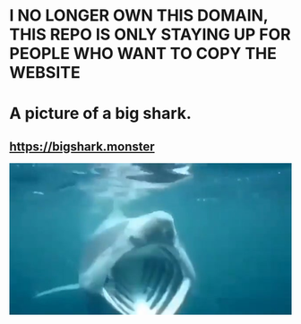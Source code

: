 # I NO LONGER OWN THIS DOMAIN, THIS REPO IS ONLY STAYING UP FOR PEOPLE WHO WANT TO COPY THE WEBSITE


# A picture of a big shark.
## https://bigshark.monster
<a href="https://bigshark.monster"><p align="center"><img src="./bigshark.png"></p></a>
